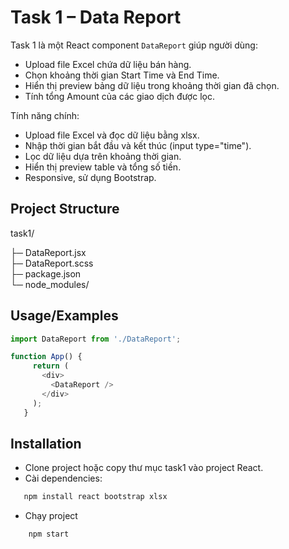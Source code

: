 
# Task 1 – Data Report

Task 1 là một React component `DataReport` giúp người dùng:
- Upload file Excel chứa dữ liệu bán hàng.
- Chọn khoảng thời gian Start Time và End Time.
- Hiển thị preview bảng dữ liệu trong khoảng thời gian đã chọn.
- Tính tổng Amount của các giao dịch được lọc.

Tính năng chính:
- Upload file Excel và đọc dữ liệu bằng xlsx.
- Nhập thời gian bắt đầu và kết thúc (input type="time").
- Lọc dữ liệu dựa trên khoảng thời gian.
- Hiển thị preview table và tổng số tiền.
- Responsive, sử dụng Bootstrap.


## Project Structure

task1/

├─ DataReport.jsx      
├─ DataReport.scss    
├─ package.json        
└─ node_modules/

## Usage/Examples

```javascript
import DataReport from './DataReport';

function App() {
     return (
       <div>
         <DataReport />
       </div>
     );
   }
```



## Installation

- Clone project hoặc copy thư mục task1 vào project React.
- Cài dependencies:
```bash
   npm install react bootstrap xlsx
   ```
- Chạy project
```bash
    npm start
